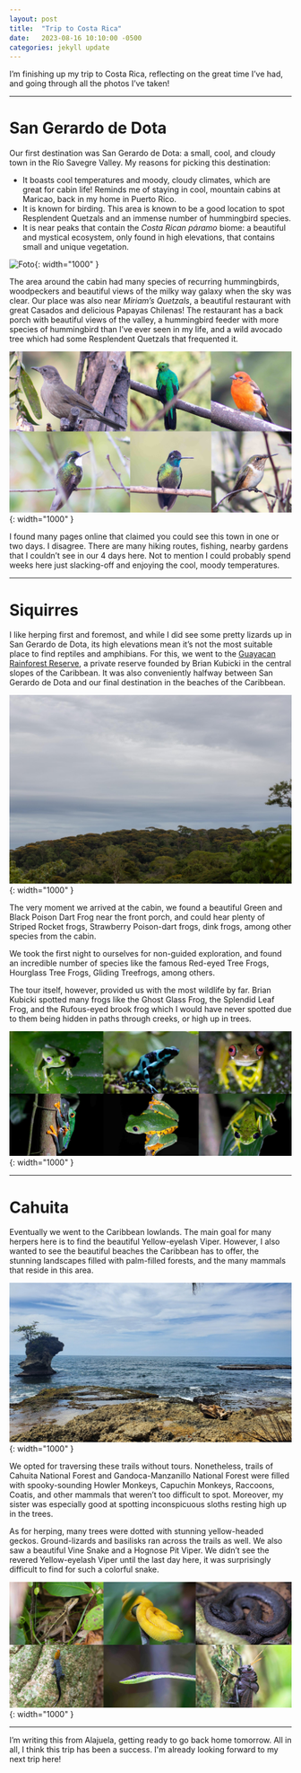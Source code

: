 ```yaml
---
layout: post
title:  "Trip to Costa Rica"
date:   2023-08-16 10:10:00 -0500
categories: jekyll update
---
```


I’m finishing up my trip to Costa Rica, reflecting on the great time I’ve had, and going through all the photos I’ve taken! 

--- 

# San Gerardo de Dota 

Our first destination was San Gerardo de Dota: a small, cool, and cloudy town in the Río Savegre Valley. My reasons for picking this destination: 
 * It boasts cool temperatures and moody, cloudy climates, which are great for cabin life! Reminds me of staying in cool, mountain cabins at Maricao, back in my home in Puerto Rico. 
 * It is known for birding. This area is known to be a good location to spot Resplendent Quetzals and an immense number of hummingbird species. 
 * It is near peaks that contain the *Costa Rican páramo* biome: a beautiful and mystical ecosystem, only found in high elevations, that contains small and unique vegetation. 

![Foto](/assets/paramo.gif){: width="1000" }

The area around the cabin had many species of recurring hummingbirds, woodpeckers and beautiful views of the milky way galaxy when the sky was clear. Our place was also near *Miriam’s Quetzals*, a beautiful restaurant with great Casados and delicious Papayas Chilenas! The restaurant has a back porch with beautiful views of the valley, a hummingbird feeder with more species of hummingbird than I’ve ever seen in my life, and a wild avocado tree which had some Resplendent Quetzals that frequented it. 

![Foto](/assets/cols-dota-compressed.jpg){: width="1000" }

I found many pages online that claimed you could see this town in one or two days. I disagree. There are many hiking routes, fishing, nearby gardens that I couldn’t see in our 4 days here. Not to mention I could probably spend weeks here just slacking-off and enjoying the cool, moody temperatures. 

--- 

# Siquirres 

I like herping first and foremost, and while I did see some pretty lizards up in San Gerardo de Dota, its high elevations mean it’s not the most suitable place to find reptiles and amphibians. For this, we went to the [Guayacan Rainforest Reserve](https://cramphibian.com/), a private reserve founded by Brian Kubicki in the central slopes of the Caribbean. It was also conveniently halfway between San Gerardo de Dota and our final destination in the beaches of the Caribbean. 

![Foto](/assets/siquirres.jpg){: width="1000" }

The very moment we arrived at the cabin, we found a beautiful Green and Black Poison Dart Frog near the front porch, and could hear plenty of Striped Rocket frogs, Strawberry Poison-dart frogs, dink frogs, among other species from the cabin. 

We took the first night to ourselves for non-guided exploration, and found an incredible number of species like the famous Red-eyed Tree Frogs, Hourglass Tree Frogs, Gliding Treefrogs, among others. 

The tour itself, however, provided us with the most wildlife by far. Brian Kubicki spotted many frogs like the Ghost Glass Frog, the Splendid Leaf Frog, and the Rufous-eyed brook frog which I would have never spotted due to them being hidden in paths through creeks, or high up in trees. 

![Foto](/assets/cols-siquirres-compressed.jpg){: width="1000" }

--- 

# Cahuita

Eventually we went to the Caribbean lowlands. The main goal for many herpers here is to find the beautiful Yellow-eyelash Viper. However, I also wanted to see the beautiful beaches the Caribbean has to offer, the stunning landscapes filled with palm-filled forests, and the many mammals that reside in this area. 

![Foto](/assets/manzanillo.jpg){: width="1000" }

We opted for traversing these trails without tours. Nonetheless, trails of Cahuita National Forest and Gandoca-Manzanillo National Forest were filled with spooky-sounding Howler Monkeys, Capuchin Monkeys, Raccoons, Coatis, and other mammals that weren’t too difficult to spot. Moreover, my sister was especially good at spotting inconspicuous sloths resting high up in the trees. 

As for herping, many trees were dotted with stunning yellow-headed geckos. Ground-lizards and basilisks ran across the trails as well. We also saw a beautiful Vine Snake and a Hognose Pit Viper. We didn’t see the revered Yellow-eyelash Viper until the last day here, it was surprisingly difficult to find for such a colorful snake. 

![Foto](/assets/cols-cahuita-compressed.jpg){: width="1000" }

---

I’m writing this from Alajuela, getting ready to go back home tomorrow. All in all, I think this trip has been a success. I'm already looking forward to my next trip here! 
